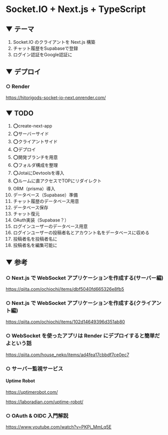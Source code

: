 # Socket.IO + Next.js + TypeScript

## ▼ テーマ

1. Socket.IO のクライアントを Next.js 構築
1. チャット履歴をSupabaseで登録
1. ログイン認証をGoogle認証に

## ▼ デプロイ

### ○ Render

https://hitorigods-socket-io-next.onrender.com/

## ▼ TODO

1. ⭕create-next-app
1. ⭕サーバーサイド
1. ⭕クライアントサイド
1. ⭕デプロイ
1. ⭕開発ブランチを用意
1. ⭕フォルダ構成を整理
1. ⭕JotaiにDevtoolsを導入
1. ⭕ルームに直アクセスでTOPにリダイレクト
1. ORM（prisma）導入
1. データベース（Supabase）準備
1. チャット履歴のデータベース用意
1. データベース保存
1. チャット復元
1. OAuth実装（Supabase？）
1. ログインユーザーのデータベース用意
1. ログインユーザーの投稿者名とアカウント名をデータベースに収める
1. 投稿者名を投稿者名に
1. 投稿者名を編集可能に

## ▼ 参考

### ○ Next.js で WebSocket アプリケーションを作成する(サーバー編)

https://qiita.com/ochiochi/items/dbf5040fd665326e8fb5

### ○ Next.js で WebSocket アプリケーションを作成する(クライアント編)

https://qiita.com/ochiochi/items/102d14649396d351ab80

### ○ WebSocket を使ったアプリは Render にデプロイすると簡単だよという話

https://qiita.com/house_neko/items/ad4fea17cbbdf7ce0ec7

### ○ サーバー監視サービス

#### Uptime Robot

https://uptimerobot.com/

https://laboradian.com/uptime-robot/

### ○ OAuth & OIDC 入門解説

https://www.youtube.com/watch?v=PKPj_MmLq5E
